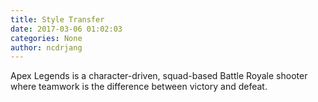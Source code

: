 ```yaml
---
title: Style Transfer
date: 2017-03-06 01:02:03
categories: None
author: ncdrjang
---
```


Apex Legends is a character-driven, squad-based Battle Royale shooter where teamwork is the difference between victory and defeat.
